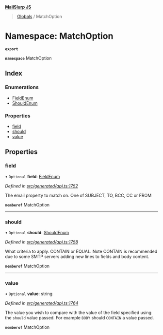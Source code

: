 **[MailSlurp JS](../README.md)**

> [Globals](../README.md) / MatchOption

# Namespace: MatchOption

**`export`** 

**`namespace`** MatchOption

## Index

### Enumerations

* [FieldEnum](../enums/matchoption.fieldenum.md)
* [ShouldEnum](../enums/matchoption.shouldenum.md)

### Properties

* [field](matchoption.md#field)
* [should](matchoption.md#should)
* [value](matchoption.md#value)

## Properties

### field

• `Optional` **field**: [FieldEnum](../enums/matchoption.fieldenum.md)

*Defined in [src/generated/api.ts:1752](https://github.com/mailslurp/mailslurp-client/blob/8726614/src/generated/api.ts#L1752)*

The email property to match on. One of SUBJECT, TO, BCC, CC or FROM

**`memberof`** MatchOption

___

### should

• `Optional` **should**: [ShouldEnum](../enums/matchoption.shouldenum.md)

*Defined in [src/generated/api.ts:1758](https://github.com/mailslurp/mailslurp-client/blob/8726614/src/generated/api.ts#L1758)*

What criteria to apply. CONTAIN or EQUAL. Note CONTAIN is recommended due to some SMTP servers adding new lines to fields and body content.

**`memberof`** MatchOption

___

### value

• `Optional` **value**: string

*Defined in [src/generated/api.ts:1764](https://github.com/mailslurp/mailslurp-client/blob/8726614/src/generated/api.ts#L1764)*

The value you wish to compare with the value of the field specified using the `should` value passed. For example `BODY` should `CONTAIN` a value passed.

**`memberof`** MatchOption
